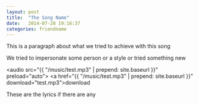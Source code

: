 ```yaml
---
layout: post
title:  "The Song Name"
date:   2014-07-28 19:16:37
categories: friendname
---
```


This is a paragraph about what we tried to achieve with this song

We tried to impersonate some person or a style or tried something new

<audio src="{{ "/music/test.mp3" | prepend: site.baseurl }}" preload="auto"></audio>
<a href="{{ "/music/test.mp3" | prepend: site.baseurl }}" download="test.mp3">download</a>

These are the lyrics if there are any

